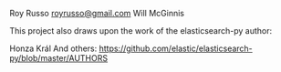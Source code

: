 Roy Russo <royrusso@gmail.com>
Will McGinnis

This project also draws upon the work of the elasticsearch-py author:

Honza Král
And others: https://github.com/elastic/elasticsearch-py/blob/master/AUTHORS